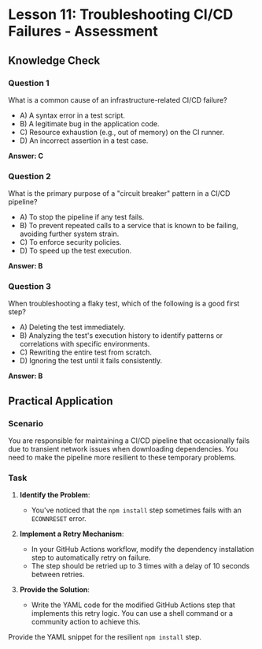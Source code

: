 # Lesson 11: Troubleshooting CI/CD Failures - Assessment

## Knowledge Check

### Question 1
What is a common cause of an infrastructure-related CI/CD failure?
- A) A syntax error in a test script.
- B) A legitimate bug in the application code.
- C) Resource exhaustion (e.g., out of memory) on the CI runner.
- D) An incorrect assertion in a test case.

**Answer: C**

### Question 2
What is the primary purpose of a "circuit breaker" pattern in a CI/CD pipeline?
- A) To stop the pipeline if any test fails.
- B) To prevent repeated calls to a service that is known to be failing, avoiding further system strain.
- C) To enforce security policies.
- D) To speed up the test execution.

**Answer: B**

### Question 3
When troubleshooting a flaky test, which of the following is a good first step?
- A) Deleting the test immediately.
- B) Analyzing the test's execution history to identify patterns or correlations with specific environments.
- C) Rewriting the entire test from scratch.
- D) Ignoring the test until it fails consistently.

**Answer: B**

## Practical Application

### Scenario
You are responsible for maintaining a CI/CD pipeline that occasionally fails due to transient network issues when downloading dependencies. You need to make the pipeline more resilient to these temporary problems.

### Task
1.  **Identify the Problem**:
    -   You've noticed that the `npm install` step sometimes fails with an `ECONNRESET` error.

2.  **Implement a Retry Mechanism**:
    -   In your GitHub Actions workflow, modify the dependency installation step to automatically retry on failure.
    -   The step should be retried up to 3 times with a delay of 10 seconds between retries.

3.  **Provide the Solution**:
    -   Write the YAML code for the modified GitHub Actions step that implements this retry logic. You can use a shell command or a community action to achieve this.

Provide the YAML snippet for the resilient `npm install` step.